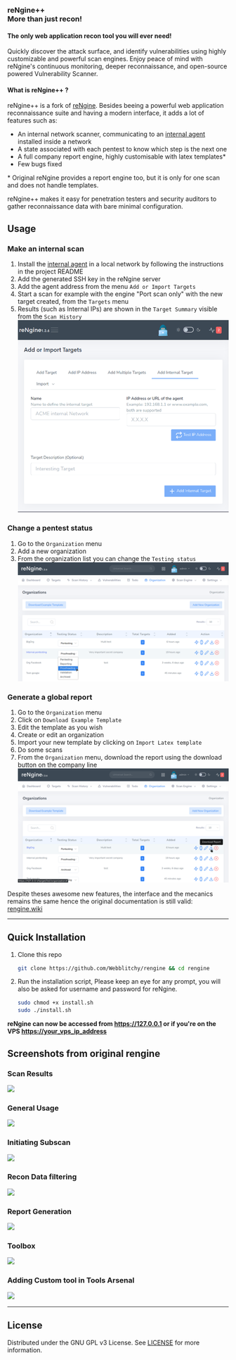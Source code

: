 <p align="center">
<a href="https://rengine.wiki"><img src=".github/screenshots/banner.gif" alt=""/></a>
</p>


<h3>reNgine++<br>More than just recon!</h3>
<h4>The only web application recon tool you will ever need!</h4>

<p>Quickly discover the attack surface, and identify vulnerabilities using highly customizable and powerful scan engines.
Enjoy peace of mind with reNgine's continuous monitoring, deeper reconnaissance, and open-source powered Vulnerability Scanner.</p>

<h4>What is reNgine++ ?</h4>
<p align="left">
reNgine++ is a fork of <a href="https://github.com/yogeshojha/rengine">reNgine</a>. Besides beeing a powerful web application reconnaissance suite and having a modern interface, it adds a lot of features such as:
  
  - An internal network scanner, communicating to an <a href="https://github.com/Webblitchy/rengine-agent">internal agent</a> installed inside a network
  - A state associated with each pentest to know which step is the next one
  - A full company report engine, highly customisable with latex templates*
  - Few bugs fixed

\* Original reNgine provides a report engine too, but it is only for one scan and does not handle templates.

reNgine++ makes it easy for penetration testers and security auditors to gather reconnaissance data with bare minimal configuration.
</p>


## Usage

### Make an internal scan
1. Install the <a href="https://github.com/Webblitchy/rengine-agent">internal agent</a> in a local network by following the instructions in the project README
2. Add the generated SSH key in the reNgine server
3. Add the agent address from the menu `Add or Import Targets`
4. Start a scan for example with the engine "Port scan only" with the new target created, from the `Targets` menu
5. Results (such as Internal IPs) are shown in the `Target Summary` visible from the `Scan History`
![Internal scan](/readme-images/Add_internal_target.png)

### Change a pentest status
1. Go to the `Organization` menu
2. Add a new organization
3. From the organization list you can change the `Testing status`
![Pentest status](/readme-images/Testing_status.png)

### Generate a global report
1. Go to the `Organization` menu
2. Click on `Download Example Template`
3. Edit the template as you wish
4. Create or edit an organization
5. Import your new template by clicking on `Import Latex template`
6. Do some scans
7. From the `Organization` menu, download the report using the download button on the company line
![Global report](/readme-images/Download_report.png)


<p>
Despite theses awesome new features, the interface and the mecanics remains the same hence the original documentation is still valid: <a href="https://rengine.wiki">rengine.wiki</a>
</p>

---

## Quick Installation

1. Clone this repo

    ```bash
    git clone https://github.com/Webblitchy/rengine && cd rengine
    ```

1. Run the installation script, Please keep an eye for any prompt, you will also be asked for username and password for reNgine.

    ```bash
    sudo chmod +x install.sh
    sudo ./install.sh
    ```

**reNgine can now be accessed from <https://127.0.0.1> or if you're on the VPS <https://your_vps_ip_address>**


## Screenshots from original rengine

### Scan Results

![](.github/screenshots/scan_results.gif)

### General Usage

<img src="https://user-images.githubusercontent.com/17223002/164993781-b6012995-522b-480a-a8bf-911193d35894.gif">

### Initiating Subscan

<img src="https://user-images.githubusercontent.com/17223002/164993749-1ad343d6-8ce7-43d6-aee7-b3add0321da7.gif">

### Recon Data filtering

<img src="https://user-images.githubusercontent.com/17223002/164993687-b63f3de8-e033-4ac0-808e-a2aa377d3cf8.gif">

### Report Generation

<img src="https://user-images.githubusercontent.com/17223002/164993689-c796c6cd-eb61-43f4-800d-08aba9740088.gif">

### Toolbox

<img src="https://user-images.githubusercontent.com/17223002/164993751-d687e88a-eb79-440f-9dc0-0ad006901620.gif">

### Adding Custom tool in Tools Arsenal

<img src="https://user-images.githubusercontent.com/17223002/164993670-466f6459-9499-498b-a9bd-526476d735a7.gif">

---


## License

Distributed under the GNU GPL v3 License. See [LICENSE](LICENSE) for more information.

